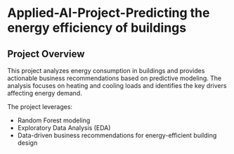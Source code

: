 # Applied-AI-Project-Predicting the energy efficiency of buildings

## Project Overview
This project analyzes energy consumption in buildings and provides actionable business recommendations based on predictive modeling. The analysis focuses on heating and cooling loads and identifies the key drivers affecting energy demand.  

The project leverages:
- Random Forest modeling
- Exploratory Data Analysis (EDA)
- Data-driven business recommendations for energy-efficient building design



